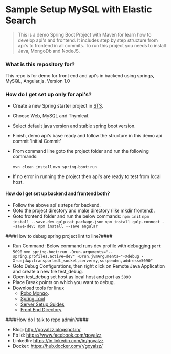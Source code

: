 # Sample Setup MySQL with Elastic Search #
> This is a demo Spring Boot Project with Maven for learn how to develop api's and frontend. It includes step by step structure from api's to frontend in all commits. To run this project you needs to install Java, MongoDb and NodeJS.

### What is this repository for? ###
This repo is for demo for front end and api's in backend using springs, MySQL, Angular.js.
Version 1.0

### How do I get set up only for api's? ###
- Create a new Spring starter project in [STS](https://spring.io/tools/sts/all "Spring Suite Tool").
- Choose Web, MySQL and Thymleaf.
- Select default java version and stable spring boot version.
- Finish, demo api's base ready and follow the structure in this demo api commit 'Initial Commit'
- From command line goto the project folder and run the following commands:
  
  ```mvn clean install```
  ```mvn spring-boot:run```

- If no error in running the project then api's are ready to test from local host.

#### How do I get set up backend and frontend both? ####
- Follow the above api's steps for backend.
- Goto the project directory and make directory (like mkdir frontend).
- Goto frontend folder and run the below commands:
  ```npm init```
  ```npm install --save-dev gulp```
  ```cat package.json```
  ```npm install gulp-connect --save-dev; npm install --save angular```

####How to debug spring project lint to line?####
- Run Command: Below command runs dev profile with debugging ```port 5090```
```mvn spring-boot:run -Drun.arguments="--spring.profiles.active=dev" -Drun.jvmArguments="-Xdebug -Xrunjdwp:transport=dt_socket,server=y,suspend=n,address=5090"```
- Goto Debug Configurations, then right click on Remote Java Application and create a new file test_debug.
- Open test_debug set host as local host and port as ```5090```
- Place Break points on which you want to debug.
- Download tools for linux
  * [Robo Mongo](http://www.mediafire.com/download/cx2w03ha0p65gcb "Robo Mongo").
  * [Spring Tool](https://www.mediafire.com/?t1akk8m1v128kd3 "STS")
  * [Server Setup Guides](https://drive.google.com/open?id=0B8Nc-yTMB--QdVZQU1Z4T1B6SzQ "Ubuntu Setup Guide")
  * [Front End Directory](http://www.mediafire.com/download/7pvxv05012bxlz2/front-end.zip "Front End Directory")

####How do I talk to repo admin?####
- Blog: http://goyalzz.blogspot.in/
- Fb Id: https://www.facebook.com/goyalzz
- LinkedIn: https://in.linkedin.com/in/goyalzz
- Docker: https://hub.docker.com/r/goyalzz/
